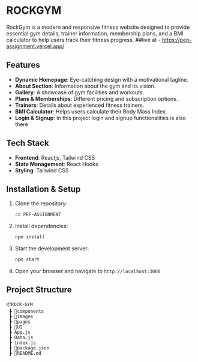 
# ROCKGYM

RockGym is a modern and responsive fitness website designed to provide essential gym details, trainer information, membership plans, and a BMI calculator to help users track their fitness progress.
##live at - https://pep-assignment.vercel.app/
## Features

- **Dynamic Homepage**: Eye-catching design with a motivational tagline.
- **About Section**: Information about the gym and its vision.
- **Gallery**: A showcase of gym facilities and workouts.
- **Plans & Memberships**: Different pricing and subscription options.
- **Trainers**: Details about experienced fitness trainers.
- **BMI Calculator**: Helps users calculate their Body Mass Index.
- **Login & Signup**: In this project login and signup functionalities is also there

## Tech Stack

- **Frontend**: Reactjs, Tailwind CSS
- **State Management**: React Hooks
- **Styling**: Tailwind CSS

## Installation & Setup

1. Clone the repository:
   ```sh
   cd PEP-ASSIGNMENT

   ```
2. Install dependencies:
   ```sh
   npm install
   ```
3. Start the development server:
   ```sh
   npm start
   ```
4. Open your browser and navigate to `http://localhost:3000`

## Project Structure
```
📦ROCK-GYM
 ┣ 📂components
 ┣ 📂images
 ┣ 📂pages
 ┣ 📂UI
 ┣ App.js
 ┣ Data.js
 ┣ index.js 
 ┣ 📜package.json
 ┣ 📜README.md
```

